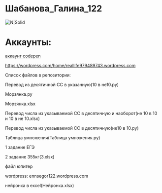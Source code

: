 # Шабанова_Галина_122
![N|Solid](https://scientificrussia.ru/images/b/teb-full.jpg)
# Аккаунты:
[аккаунт codepen](https://codepen.io/Galua122)


https://wordpress.com/home/reallife979489743.wordpress.com
 
 
Список файлов в репозитории:


Перевод из десятичной СС в указанную(10 в не10.py)


Морзянка.py


Морзянка.xlsx


Перевод числа из указываемой СС в десятичную и наоборот(не 10 в 10 и 10 в не 10.xlsx)


Перевод числа из указываемой СС в десятичную(не10 в 10.py)


Таблица умножения(Таблица умножения.py)


1 задание ЕГЭ


2 задание 355кг(3.xlsx)


файл юпитер


wordpress: ennsegor122.wordpress.com


нейронка в excel(Нейронка.xlsx)



